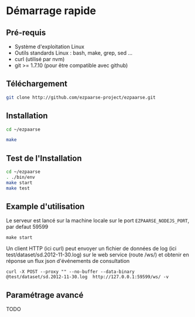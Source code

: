 # Démarrage rapide #

## Pré-requis ##

* Système d'exploitation Linux
* Outils standards Linux : bash, make, grep, sed ... 
* curl (utilisé par nvm)
* git >= 1.7.10 (pour être compatible avec github)

## Téléchargement ##
```bash
git clone http://github.com/ezpaarse-project/ezpaarse.git
```
## Installation ##
```bash
cd ~/ezpaarse

make
```
## Test de l'Installation ##

```bash
cd ~/ezpaarse
. ./bin/env
make start
make test
```
## Example d'utilisation ##

Le serveur est lancé sur la machine locale sur le port ``EZPAARSE_NODEJS_PORT``, par defaut 59599

``
make start
``


Un client HTTP (ici curl) peut envoyer un fichier de données de log (ici test/dataset/sd.2012-11-30.log) sur le web service (route /ws/) et obtenir en réponse un flux json d'événements de consultation

``
curl -X POST --proxy "" --no-buffer --data-binary @test/dataset/sd.2012-11-30.log  http://127.0.0.1:59599/ws/ -v
``
## Paramétrage avancé ##

TODO
